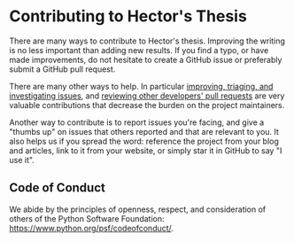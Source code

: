 
Contributing to Hector's Thesis
============================

There are many ways to contribute to Hector's thesis. Improving the
writing is no less important than adding new results. If you find a typo, or have
made improvements, do not hesitate to create a GitHub issue or preferably submit
a GitHub pull request.

There are many other ways to help. In particular [improving, triaging, and
investigating issues](https://github.com/KohlerHECTOR/thesis/issues),
and [reviewing other developers' pull
requests](https://github.com/KohlerHECTOR/thesis/pulls)
are very valuable contributions that decrease the burden on the project
maintainers.

Another way to contribute is to report issues you're facing, and give a "thumbs
up" on issues that others reported and that are relevant to you. It also helps
us if you spread the word: reference the project from your blog and articles,
link to it from your website, or simply star it in GitHub to say "I use it".


Code of Conduct
---------------

We abide by the principles of openness, respect, and consideration of others
of the Python Software Foundation: https://www.python.org/psf/codeofconduct/.
